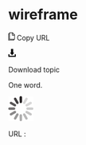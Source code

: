 # wireframe

![Copy URL](media/wireframe/Copy.png)
Copy URL

![Download](media/wireframe/Download.png)

Download topic

One word.

![In progress](media/wireframe/activity-large.gif)

URL :
